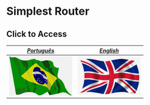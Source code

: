 # Simplest Router

## Click to Access

[*Português*](pt-BR) | [*English*](en-US)
----------- | ----------
<a href="pt-BR"><img src="pt.png"> | <a href="en-US"><img src="en.png">

